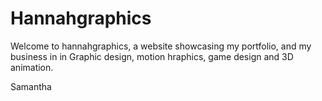 # Hannahgraphics

Welcome to hannahgraphics, a website showcasing my portfolio, and my business in in Graphic design, motion hraphics, game design and 3D animation.

Samantha
